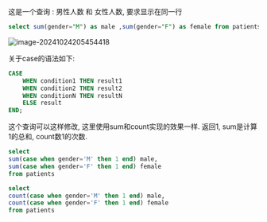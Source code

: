 这是一个查询 : 男性人数 和 女性人数, 要求显示在同一行

```sql
select sum(gender="M") as male ,sum(gender="F") as female from patients;
```

![image-20241024205454418](C:\Users\CS099\Documents\CS67.github.io\assets\image-20241024205454418.png)

关于case的语法如下:

```sql
CASE
    WHEN condition1 THEN result1
    WHEN condition2 THEN result2
    WHEN conditionN THEN resultN
    ELSE result
END;
```



这个查询可以这样修改, 这里使用sum和count实现的效果一样. 返回1, sum是计算1的总和, count数1的次数.

```sql
select
sum(case when gender='M' then 1 end) male,
sum(case when gender='F' then 1 end) female
from patients
```

```sql
select
count(case when gender='M' then 1 end) male,
count(case when gender='F' then 1 end) female
from patients
```

